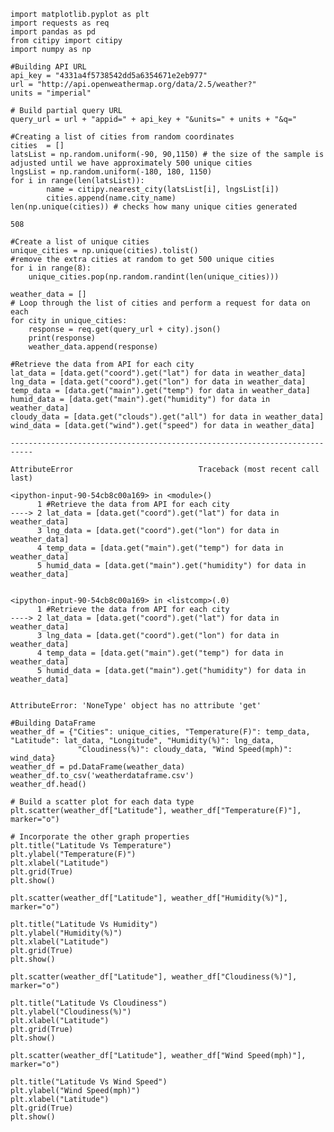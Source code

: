 

```
import matplotlib.pyplot as plt
import requests as req
import pandas as pd
from citipy import citipy
import numpy as np
```


```
#Building API URL
api_key = "4331a4f5738542dd5a6354671e2eb977"
url = "http://api.openweathermap.org/data/2.5/weather?"
units = "imperial"

# Build partial query URL
query_url = url + "appid=" + api_key + "&units=" + units + "&q="
```


```
#Creating a list of cities from random coordinates
cities  = []
latsList = np.random.uniform(-90, 90,1150) # the size of the sample is adjusted until we have approximately 500 unique cities
lngsList = np.random.uniform(-180, 180, 1150)
for i in range(len(latsList)):
        name = citipy.nearest_city(latsList[i], lngsList[i])
        cities.append(name.city_name)
len(np.unique(cities)) # checks how many unique cities generated
```




    508




```
#Create a list of unique cities
unique_cities = np.unique(cities).tolist()
#remove the extra cities at random to get 500 unique cities
for i in range(8):
    unique_cities.pop(np.random.randint(len(unique_cities)))
```


```
weather_data = []
# Loop through the list of cities and perform a request for data on each
for city in unique_cities:
    response = req.get(query_url + city).json()
    print(response)
    weather_data.append(response)
```


```
#Retrieve the data from API for each city
lat_data = [data.get("coord").get("lat") for data in weather_data] 
lng_data = [data.get("coord").get("lon") for data in weather_data] 
temp_data = [data.get("main").get("temp") for data in weather_data]
humid_data = [data.get("main").get("humidity") for data in weather_data] 
cloudy_data = [data.get("clouds").get("all") for data in weather_data] 
wind_data = [data.get("wind").get("speed") for data in weather_data] 
```


    ---------------------------------------------------------------------------

    AttributeError                            Traceback (most recent call last)

    <ipython-input-90-54cb8c00a169> in <module>()
          1 #Retrieve the data from API for each city
    ----> 2 lat_data = [data.get("coord").get("lat") for data in weather_data]
          3 lng_data = [data.get("coord").get("lon") for data in weather_data]
          4 temp_data = [data.get("main").get("temp") for data in weather_data]
          5 humid_data = [data.get("main").get("humidity") for data in weather_data]
    

    <ipython-input-90-54cb8c00a169> in <listcomp>(.0)
          1 #Retrieve the data from API for each city
    ----> 2 lat_data = [data.get("coord").get("lat") for data in weather_data]
          3 lng_data = [data.get("coord").get("lon") for data in weather_data]
          4 temp_data = [data.get("main").get("temp") for data in weather_data]
          5 humid_data = [data.get("main").get("humidity") for data in weather_data]
    

    AttributeError: 'NoneType' object has no attribute 'get'



```
#Building DataFrame
weather_df = {"Cities": unique_cities, "Temperature(F)": temp_data, "Latitude": lat_data, "Longitude", "Humidity(%)": lng_data,
               "Cloudiness(%)": cloudy_data, "Wind Speed(mph)": wind_data}
weather_df = pd.DataFrame(weather_data)
weather_df.to_csv('weatherdataframe.csv')
weather_df.head()
```


```
# Build a scatter plot for each data type
plt.scatter(weather_df["Latitude"], weather_df["Temperature(F)"], marker="o")

# Incorporate the other graph properties
plt.title("Latitude Vs Temperature")
plt.ylabel("Temperature(F)")
plt.xlabel("Latitude")
plt.grid(True)
plt.show()
```


```
plt.scatter(weather_df["Latitude"], weather_df["Humidity(%)"], marker="o")

plt.title("Latitude Vs Humidity")
plt.ylabel("Humidity(%)")
plt.xlabel("Latitude")
plt.grid(True)
plt.show()
```


```
plt.scatter(weather_df["Latitude"], weather_df["Cloudiness(%)"], marker="o")

plt.title("Latitude Vs Cloudiness")
plt.ylabel("Cloudiness(%)")
plt.xlabel("Latitude")
plt.grid(True)
plt.show()
```


```
plt.scatter(weather_df["Latitude"], weather_df["Wind Speed(mph)"], marker="o")

plt.title("Latitude Vs Wind Speed")
plt.ylabel("Wind Speed(mph)")
plt.xlabel("Latitude")
plt.grid(True)
plt.show()
```
